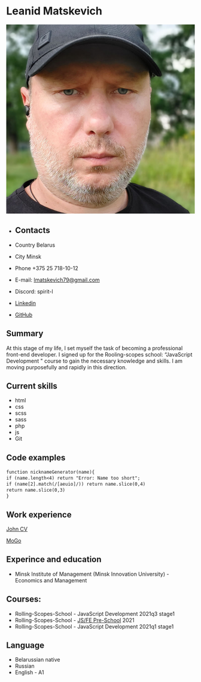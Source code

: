 # Leanid Matskevich

![logo](./img/avatar.jpg 'logo')

- ## Contacts

- Country Belarus
- City Minsk
- Phone +375 25 718-10-12
- E-mail: lmatskevich79@gmail.com
- Discord: spirit-l
- [Linkedin](https://www.linkedin.com/in/m-leonid/ 'Linkedin')
- [GitHub](https://github.com/SpiriT-L 'GitHub')

## Summary

At this stage of my life, I set myself the task of becoming a professional front-end developer. I signed up for the Rooling-scopes school: “JavaScript Development " course to gain the necessary knowledge and skills. I am moving purposefully and rapidly in this direction.

## Current skills

- html
- css
- scss
- sass
- php
- js
- Git

## Code examples

    function nicknameGenerator(name){
    if (name.length<4) return "Error: Name too short";
    if (name[2].match(/[aeuio]/)) return name.slice(0,4)
    return name.slice(0,3)
    }

## Work experience

[John CV](https://spirit-l.github.io/John/ 'John CV')

[MoGo](https://spirit-l.github.io/mogo/mogo/index.html 'MoGo')

## Experince and education

- Minsk Institute of Management (Minsk Innovation University) - Economics and Management

## Courses:

- Rolling-Scopes-School - JavaScript Development 2021q3 stage1
- Rolling-Scopes-School - [JS/FE Pre-School](https://app.rs.school/certificate/6ftfa8sa 'JS/FE Pre-School') 2021
- Rolling-Scopes-School - JavaScript Development 2021q1 stage1

## Language

- Belarussian native
- Russian
- English - A1
